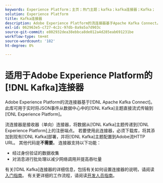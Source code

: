 ```yaml
---
keywords: Experience Platform；主页；热门主题；kafka；kafka连接器；Kafka；
solution: Experience Platform
title: Kafka连接器
description: Adobe Experience Platform的流连接器基于Apache Kafka Connect。 此库可用于直接从数据中心中的Kafka主题流式传输JSON事件以实时Experience Platform。
exl-id: 062963e5-c727-4c2c-97db-8a9a5a7d903c
source-git-commit: e802932dea38ebbca8de012a4d285eab691231be
workflow-type: tm+mt
source-wordcount: '182'
ht-degree: 0%

---
```


# 适用于Adobe Experience Platform的[!DNL Kafka]连接器

Adobe Experience Platform的流连接器基于[!DNL Apache Kafka Connect]。 此库可用于实时将JSON事件从数据中心中的[!DNL Kafka]主题直接流式传输到[!DNL Experience Platform]。

流连接器是接收器（单向）连接器，将数据从[!DNL Kafka]主题传递到[!DNL Experience Platform]上的注册端点。 若要使用此连接器，必须下载库，将其添加到现有[!DNL Kafka]部署，并将[!DNL Kafka]主题配置到Adobe流HTTP URL。 其他代码是&#x200B;**不需要**。 连接器支持以下功能：

- 经过身份验证的数据收集
- 对消息进行批处理以减少网络调用并提高吞吐量

有关[!DNL Kafka]连接器的详细信息，包括有关如何设置连接器的说明，请阅读[入门指南](https://github.com/adobe/experience-platform-streaming-connect)。 有关更详细的工作流程，请阅读[开发人员指南](https://www.adobe.com/go/kafka-connector-developer-guide)。
